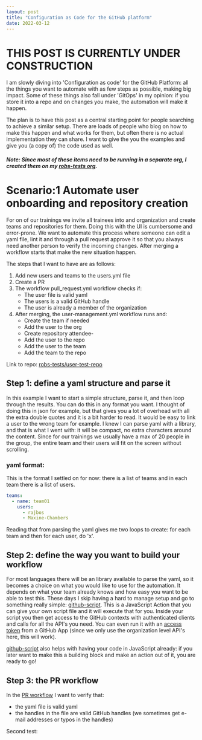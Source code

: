 ```yaml
---
layout: post
title: "Configuration as Code for the GitHub platform"
date: 2022-03-12
---
```


# THIS POST IS CURRENTLY UNDER CONSTRUCTION

I am slowly diving into 'Configuration as code' for the GitHub Platform: all the things you want to automate with as few steps as possible, making big impact. Some of these things also fall under 'GitOps' in my opinion: if you store it into a repo and on changes you make, the automation will make it happen.

The plan is to have this post as a central starting point for people searching to achieve a similar setup. There are loads of people who blog on how to make this happen and what works for them, but often there is no actual implementation they can share. I want to give the you the examples and give you (a copy of) the code used as well.  
##### Note: Since most of these items need to be running in a separate org, I created them on my [robs-tests org](https://github.com/robs-tests/).

# Scenario:1 Automate user onboarding and repository creation
For on of our trainings we invite all trainees into and organization and create teams and repositories for them. Doing this with the UI is cumbersome and error-prone. We want to automate this process where someone can edit a yaml file, lint it and through a pull request approve it so that you always need another person to verify the incoming changes. After merging a workflow starts that make the new situation happen. 

The steps that I want to have are as follows:
1. Add new users and teams to the users.yml file
1. Create a PR
1. The workflow pull_request.yml workflow checks if:
   * The user file is valid yaml
   * The users is a valid GitHub handle
   * The user is already a member of the organization
1. After merging, the user-management.yml workflow runs and:
   * Create the team if needed
   * Add the user to the org
   * Create repository attendee-<userhandle>
   * Add the user to the repo
   * Add the user to the team
   * Add the team to the repo

Link to repo: [robs-tests/user-test-repo](https://github.com/robs-tests/user-test-repo)

## Step 1: define a yaml structure and parse it
In this example I want to start a simple structure, parse it, and then loop through the results. You can do this in any format you want. I thought of doing this in json for example, but that gives you a lot of overhead with all the extra double quotes and it is a bit harder to read. It would be easy to link a user to the wrong team for example. I knew I can parse yaml with a library, and that is what I went with: it will be compact, no extra characters around the content. Since for our trainings we usually have a max of 20 people in the group, the entire team and their users will fit on the screen without scrolling.

### yaml format:
This is the format I settled on for now: there is a list of teams and in each team there is a list of users.
```yaml
teams:
  - name: team01
    users: 
      - rajbos
      - Maxine-Chambers	
```
Reading that from parsing the yaml gives me two loops to create: for each team and then for each user, do 'x'.

## Step 2: define the way you want to build your workflow
For most languages there will be an library available to parse the yaml, so it becomes a choice on what you would like to use for the automation. It depends on what your team already knows and how easy you want to be able to test this. These days I skip having a hard to manage setup and go to something really simple: [github-script](https://github.com/actions/github-script). This is a JavaScript Action that you can give your own script file and it will execute that for you. Inside your script you then get access to the GitHub contexts with authenticated clients and calls for all the API's you need. You can even run it with an [access token](/blog/2022/01/03/GitHub-Tokens) from a GitHub App (since we only use the organization level API's here, this will work).

[github-script](https://github.com/actions/github-script) also helps with having your code in JavaScript already: if you later want to make this a building block and make an action out of it, you are ready to go!

## Step 3: the PR workflow
In the [PR workflow](https://github.com/robs-tests/user-test-repo/blob/main/.github/workflows/pull_request.yml) I want to verify that:
* the yaml file is valid yaml
* the handles in the file are valid GitHub handles (we sometimes get e-mail addresses or typos in the handles)

<div id="code-element"></div>
<script src="https://unpkg.com/axios/dist/axios.min.js"></script>
<script>
      axios({
      method: 'get',
      url: 'https://github.com/robs-tests/user-test-repo/blob/e9bfc0ccf936a71b35b6825ff85930df5cc4b9ed/.github/workflows/pull_request.yml#L10-L32'
       })
      .then(function (response) {
         document.getElementById("code-element").innerHTML = response.data;
      });
</script>

Second test:
<div id="code-element2"></div>
<script src="https://unpkg.com/axios/dist/axios.min.js"></script>
<script>
      axios({
      method: 'get',
      url: 'https://github.com/robs-tests/user-test-repo/blob/main/.github/workflows/pull_request.yml#L10-L32'
       })
      .then(function (response) {
         document.getElementById("code-element").innerHTML = response.data;
      });
</script>
